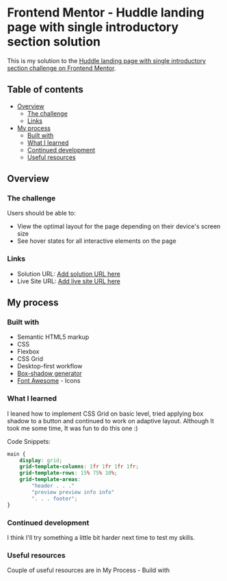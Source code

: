 # Frontend Mentor - Huddle landing page with single introductory section solution

This is my solution to the [Huddle landing page with single introductory section challenge on Frontend Mentor](https://www.frontendmentor.io/challenges/huddle-landing-page-with-a-single-introductory-section-B_2Wvxgi0).

## Table of contents

-   [Overview](#overview)
    -   [The challenge](#the-challenge)
    -   [Links](#links)
-   [My process](#my-process)
    -   [Built with](#built-with)
    -   [What I learned](#what-i-learned)
    -   [Continued development](#continued-development)
    -   [Useful resources](#useful-resources)

## Overview

### The challenge

Users should be able to:

-   View the optimal layout for the page depending on their device's screen size
-   See hover states for all interactive elements on the page

### Links

-   Solution URL: [Add solution URL here](https://github.com/andy-devs/huddle-landing-page)
-   Live Site URL: [Add live site URL here](https://andy-devs.github.io/huddle-landing-page/)

## My process

### Built with

-   Semantic HTML5 markup
-   CSS
-   Flexbox
-   CSS Grid
-   Desktop-first workflow
-   [Box-shadow generator](https://active-vision.ru/icon/box-shadow/)
-   [Font Awesome](https://fontawesome.com/) - Icons

### What I learned

I leaned how to implement CSS Grid on basic level, tried applying box shadow to a button and continued to work on adaptive layout. Although It took me some time, It was fun to do this one :)

Code Snippets:

```css
main {
    display: grid;
    grid-template-columns: 1fr 1fr 1fr 1fr;
    grid-template-rows: 15% 75% 10%;
    grid-template-areas:
        "header . . ."
        "preview preview info info"
        ". . . footer";
}
```

### Continued development

I think I'll try something a little bit harder next time to test my skills.

### Useful resources

Couple of useful resources are in My Process - Build with
